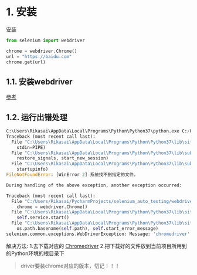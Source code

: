 # 1. 安装
[安装](https://www.cnblogs.com/zhuzhu1214/p/10027609.html)
```python
from selenium import webdriver

chrome = webdriver.Chrome()
url = "https://baidu.com"
chrome.get(url)
```
## 1.1. 安装webdriver
[参考](https://www.jianshu.com/p/e20cccbf832e)




## 1.2. 运行出错处理
```python
C:\Users\Rikasai\AppData\Local\Programs\Python\Python37\python.exe C:/Users/Rikasai/PycharmProjects/selenium_auto_testing/webdriver_chrome.py
Traceback (most recent call last):
  File "C:\Users\Rikasai\AppData\Local\Programs\Python\Python37\lib\site-packages\selenium\webdriver\common\service.py", line 76, in start
    stdin=PIPE)
  File "C:\Users\Rikasai\AppData\Local\Programs\Python\Python37\lib\subprocess.py", line 756, in __init__
    restore_signals, start_new_session)
  File "C:\Users\Rikasai\AppData\Local\Programs\Python\Python37\lib\subprocess.py", line 1155, in _execute_child
    startupinfo)
FileNotFoundError: [WinError 2] 系统找不到指定的文件。

During handling of the above exception, another exception occurred:

Traceback (most recent call last):
  File "C:/Users/Rikasai/PycharmProjects/selenium_auto_testing/webdriver_chrome.py", line 10, in <module>
    chrome = webdriver.Chrome()
  File "C:\Users\Rikasai\AppData\Local\Programs\Python\Python37\lib\site-packages\selenium\webdriver\chrome\webdriver.py", line 73, in __init__
    self.service.start()
  File "C:\Users\Rikasai\AppData\Local\Programs\Python\Python37\lib\site-packages\selenium\webdriver\common\service.py", line 83, in start
    os.path.basename(self.path), self.start_error_message)
selenium.common.exceptions.WebDriverException: Message: 'chromedriver' executable needs to be in PATH. Please see https://sites.google.com/a/chromium.org/chromedriver/home
```
解决方法:
1.去下载对应的 [Chromedriver](http://chromedriver.storage.googleapis.com/index.html)
2.把下载好的文件放到当前项目所用到的Python环境的根目录下
> driver要装chrome对应的版本，切记！！！